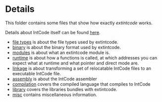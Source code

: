 # Details

This folder contains some files that show how exactly *extintcode* works.

Details about IntCode itself can be found [here](https://esolangs.org/wiki/Intcode).

  * [file types](file_types.md) is about the file types used by extintcode.
  * [binary](binary.md) is about the binary format used by extintcode.
  * [modules](modules.md) is about what an extintcode module is.
  * [runtime](runtime.md) is about how a functions is called, at which addresses you can expect what at runtime and what pointer and direct mode are.
  * [linkage](linkage.md) is about transforming a set of relocatable IntCode files to an executable IntCode file.
  * [assembly](assembly.md) is about the IntCode assembler
  * [compilation](compilation.md) covers the compiled language that compiles to IntCode
  * [library](library.md) covers the libraries bundles with extintcode.
  * [misc](misc.md) contains miscellaneous information.